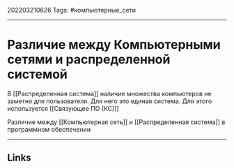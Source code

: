 202203210626
Tags: #компьютерные_сети

---

# Различие между Компьютерными сетями и распределенной системой

В [[Распределенная система]] наличие множества компьютеров не заметно для пользователя. Для него это единая система. Для этого используется [[Связующее ПО (КС)]]

Различие между [[Компьютерная сеть]] и [[Распределенная система]] в программном обеспечении

---
## Links

